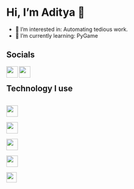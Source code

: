 # Hi, I’m Aditya 👋
- 👀 I’m interested in: Automating tedious work.  
- 🌱 I’m currently learning: PyGame

## Socials 
[<img align="left" width="30px" src="https://www.edigitalagency.com.au/wp-content/uploads/instagram-logo-svg-vector-for-print.svg" />](https://www.instagram.com/6adupadu9) 
[<img align="left" width="30px" src="https://pinkeyegraphics.co.uk/wp-content/uploads/gmail-new-icon.ico" />](adusharma2004@gmail.com)

<br/> 

## Technology I use 
[<code>
<img width="30px" src="https://cdn4.iconfinder.com/data/icons/logos-and-brands/512/267_Python_logo-512.png">
</code>](https://www.python.org/)
[<code> 
<img width="30px" src="https://img.icons8.com/fluent/2x/github.png">
</code>](https://www.github.com/)
[<code>
<img width="30px" src="https://raw.githubusercontent.com/dhanishgajjar/vscode-icons/master/png/default_dark.png" />
</code>](https://code.visualstudio.com/)
[<code>
<img width="30px" src="https://www.freeiconspng.com/thumbs/windows-icon-png/cute-ball-windows-icon-png-16.png">
</code>](https://www.microsoft.com/en-us/windows)
[<code> 
<img width="27px" src="https://avatars.githubusercontent.com/u/684879?s=280&v=4">
</code>](https://www.sublimetext.com/)


<!---
AdityaSharma223/AdityaSharma223 is a ✨ special ✨ repository because its `README.md` (this file) appears on your GitHub profile.
You can click the Preview link to take a look at your changes.
---
